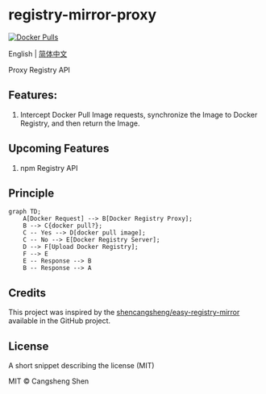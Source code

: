# registry-mirror-proxy

[![Docker Pulls](https://img.shields.io/docker/pulls/shencangsheng/registry-mirror-proxy.svg)](https://hub.docker.com/r/shencangsheng/registry-mirror-proxy)

English | [简体中文](./i18n/README.zh-cn.md)

Proxy Registry API

## Features:

1. Intercept Docker Pull Image requests, synchronize the Image to Docker Registry, and then return the Image.

## Upcoming Features

1. npm Registry API 

## Principle

```mermaid
graph TD;
    A[Docker Request] --> B[Docker Registry Proxy];
    B --> C{docker pull?};
    C -- Yes --> D[docker pull image];
    C -- No --> E[Docker Registry Server];
    D --> F[Upload Docker Registry];
    F --> E
    E -- Response --> B
    B -- Response --> A
```

## Credits

This project was inspired by the [shencangsheng/easy-registry-mirror](https://github.com/shencangsheng/easy-registry-mirror) available in the GitHub project.

## License

A short snippet describing the license (MIT)

MIT © Cangsheng Shen